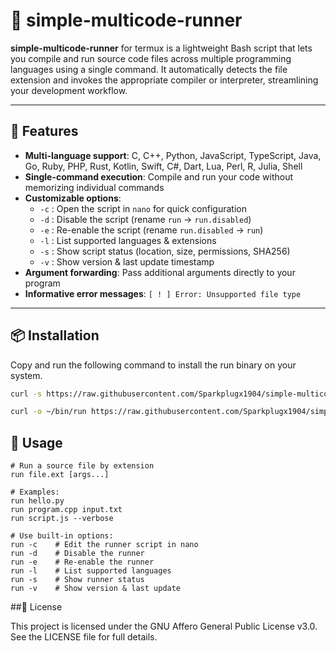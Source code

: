 # 🚀 simple-multicode-runner

**simple-multicode-runner** for termux is a lightweight Bash script that lets you compile and run source code files across multiple programming languages using a single command. It automatically detects the file extension and invokes the appropriate compiler or interpreter, streamlining your development workflow.

---

## 🧰 Features

- **Multi-language support**: C, C++, Python, JavaScript, TypeScript, Java, Go, Ruby, PHP, Rust, Kotlin, Swift, C#, Dart, Lua, Perl, R, Julia, Shell  
- **Single-command execution**: Compile and run your code without memorizing individual commands  
- **Customizable options**:
  - `-c` : Open the script in `nano` for quick configuration  
  - `-d` : Disable the script (rename `run` → `run.disabled`)  
  - `-e` : Re-enable the script (rename `run.disabled` → `run`)  
  - `-l` : List supported languages & extensions  
  - `-s` : Show script status (location, size, permissions, SHA256)  
  - `-v` : Show version & last update timestamp  
- **Argument forwarding**: Pass additional arguments directly to your program  
- **Informative error messages**: `[ ! ] Error: Unsupported file type`

---

## 📦 Installation
Copy and run the following command to install the run binary on your system.
```bash
curl -s https://raw.githubusercontent.com/Sparkplugx1904/simple-multicode-runner/main/run.sh -o ~/bin/run && chmod +x ~/bin/run
```
```bash
curl -o ~/bin/run https://raw.githubusercontent.com/Sparkplugx1904/simple-multicode-runner/main/run-exp.sh
```
## 🧪 Usage
```
# Run a source file by extension
run file.ext [args...]

# Examples:
run hello.py
run program.cpp input.txt
run script.js --verbose

# Use built-in options:
run -c    # Edit the runner script in nano
run -d    # Disable the runner
run -e    # Re-enable the runner
run -l    # List supported languages
run -s    # Show runner status
run -v    # Show version & last update
```
##📄 License

This project is licensed under the GNU Affero General Public License v3.0.
See the LICENSE file for full details.
